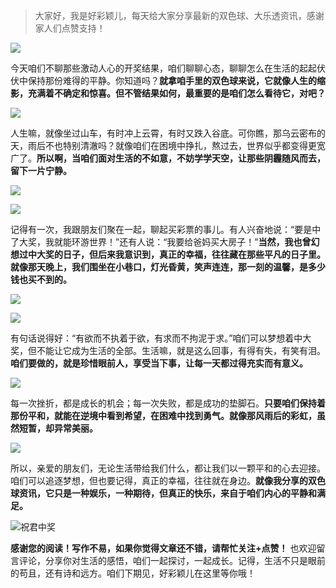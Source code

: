 > 大家好，我是好彩颖儿，每天给大家分享最新的双色球、大乐透资讯，感谢家人们点赞支持！

![](https://cdn.jsdelivr.net/gh/wangwenjie1314/PicCDN/2024-7-11/1720660897499-image.png)


今天咱们不聊那些激动人心的开奖结果，咱们聊聊心态，聊聊怎么在生活的起起伏伏中保持那份难得的平静。你知道吗？**就拿咱手里的双色球来说，它就像人生的缩影，充满着不确定和惊喜。但不管结果如何，最重要的是咱们怎么看待它，对吧？**


![](https://cdn.jsdelivr.net/gh/wangwenjie1314/PicCDN/2024-7-18/1721265441795-image.png)


人生嘛，就像坐过山车，有时冲上云霄，有时又跌入谷底。可你瞧，那乌云密布的天，雨后不也特别清澈吗？就像咱们在困境中挣扎，熬过去，世界似乎都变得更宽广了。**所以啊，当咱们面对生活的不如意，不妨学学天空，让那些阴霾随风而去，留下一片宁静。**


![](https://cdn.jsdelivr.net/gh/wangwenjie1314/PicCDN/2024-7-18/1721265448577-image.png)


![](https://cdn.jsdelivr.net/gh/wangwenjie1314/PicCDN/2024-7-18/1721265558641-image.png)


记得有一次，我跟朋友们聚在一起，聊起买彩票的事儿。有人兴奋地说：“要是中了大奖，我就能环游世界！”还有人说：“我要给爸妈买大房子！”**当然，我也曾幻想过中大奖的日子，但后来我意识到，真正的幸福，往往藏在那些平凡的日子里。就像那天晚上，我们围坐在小巷口，灯光昏黄，笑声连连，那一刻的温馨，是多少钱也买不到的。**


![](https://cdn.jsdelivr.net/gh/wangwenjie1314/PicCDN/2024-7-18/1721265454259-image.png)


![](https://cdn.jsdelivr.net/gh/wangwenjie1314/PicCDN/2024-7-18/1721265475279-image.png)


有句话说得好：“有欲而不执着于欲，有求而不拘泥于求。”咱们可以梦想着中大奖，但不能让它成为生活的全部。生活嘛，就是这么回事，有得有失，有笑有泪。**咱们要做的，就是珍惜眼前人，享受当下事，让每一天都过得充实而有意义。**


![](https://cdn.jsdelivr.net/gh/wangwenjie1314/PicCDN/2024-7-18/1721265460138-image.png)

每一次挫折，都是成长的机会；每一次失败，都是成功的垫脚石。**只要咱们保持着那份平和，就能在逆境中看到希望，在困难中找到勇气。就像那风雨后的彩虹，虽然短暂，却异常美丽。**


![](https://cdn.jsdelivr.net/gh/wangwenjie1314/PicCDN/2024-7-18/1721265466458-image.png)


所以，亲爱的朋友们，无论生活带给我们什么，都让我们以一颗平和的心去迎接。咱们可以追逐梦想，但也要记得，真正的幸福，往往就在身边。**就像我分享的双色球资讯，它只是一种娱乐，一种期待，但真正的快乐，来自于咱们内心的平静和满足。**


![祝君中奖](https://cdn.jsdelivr.net/gh/wangwenjie1314/PicCDN/2024-7-18/1721265508022-image.png)


**感谢您的阅读！写作不易，如果你觉得文章还不错，请帮忙关注+点赞！** 也欢迎留言评论，分享你对生活的感悟，咱们一起探讨，一起成长。记得，生活不只是眼前的苟且，还有诗和远方。咱们下期见，好彩颖儿在这里等你哦！